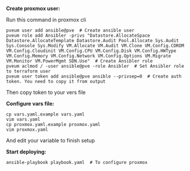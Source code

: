 **Create proxmox user:**

Run this command in proxmox cli
```
pveum user add ansible@pve  # Create ansible user
pveum role add Ansibler -privs "Datastore.AllocateSpace Datastore.AllocateTemplate Datastore.Audit Pool.Allocate Sys.Audit Sys.Console Sys.Modify VM.Allocate VM.Audit VM.Clone VM.Config.CDROM VM.Config.Cloudinit VM.Config.CPU VM.Config.Disk VM.Config.HWType VM.Config.Memory VM.Config.Network VM.Config.Options VM.Migrate VM.Monitor VM.PowerMgmt SDN.Use"  # Create Ansibler role
pveum aclmod / -user ansible@pve -role Ansibler  # Set Ansibler role to terraform user
pveum user token add ansible@pve ansible --privsep=0  # Create auth token. You need to copy it from output
```
Then copy token to your vers file


**Configure vars file:**

```
cp vars.yaml.example vars.yaml
vim vars.yaml
cp proxmox.yaml.example proxmox.yaml
vim proxmox.yaml
```
And edit your variable to finish setup


**Start deploying:**

```
ansible-playbook playbook.yaml  # To configure proxmox 
```
